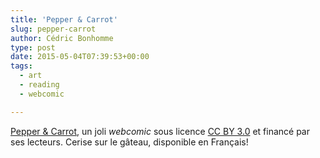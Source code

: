 ```yaml
---
title: 'Pepper & Carrot'
slug: pepper-carrot
author: Cédric Bonhomme
type: post
date: 2015-05-04T07:39:53+00:00
tags:
  - art
  - reading
  - webcomic

---
```

[Pepper & Carrot][1], un joli _webcomic_ sous licence [CC BY 3.0][2] et financé
par ses lecteurs. Cerise sur le gâteau, disponible en Français!

 [1]: https://www.peppercarrot.com
 [2]: https://creativecommons.org/licenses/by/3.0/
